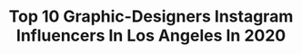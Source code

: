 ---
title: Top 10 Graphic-Designers Instagram Influencers In Los Angeles In 2020
description: >-
  Find top graphic-designers Instagram influencers in Los Angeles in 2020. Most popular hashtags: #losangeles #fashion #portrait #quarantine.
platform: Instagram
profiles:
  - username: "awolone"
    fullname: >-
      AWOL ONE
    location: "United States"
    followers: 18072
    engagement: 150
    commentsToLikes: 0.039028
    id: ck5hsditawf1e0i11p2cv4nt3
    verified: false
    hashtags: "#actionfigure, #starwarsday, #maythe4thbewithyou, #sundayvibes"
  - username: "nevermade"
    fullname: >-
      Francisco Reyes Jr.
    location: "United States"
    followers: 31313
    engagement: 130
    commentsToLikes: 0.018756
    id: ck55l5wpn0u1n0i11l5tfnhfu
    verified: false
    hashtags: "#nevermade, #nevermadegiveaway10, #deusquarantee"
  - username: "super_scoundrel"
    fullname: >-
      Devin Doty | Illustrator
    location: "United States"
    followers: 13790
    engagement: 2970
    commentsToLikes: 0.018228
    id: ckaoqtk30kbo20i78yv9ntanw
    verified: false
    hashtags: "#ahsokatano, #official501st, #darthmaul, #cosplay"
  - username: "melaamory"
    fullname: >-
      Sasha Vinogradova | Design
    location: "United States"
    followers: 10552
    engagement: 593
    commentsToLikes: 0.035124
    id: ck5qakzlpgy430i11q0xxnghi
    verified: false
    hashtags: "#homecoming, #darksurrealism, #darkart, #characterdesign"
  - username: "emilyboffeli"
    fullname: >-
      emily boffeli
    location: "United States"
    followers: 4447
    engagement: 1245
    commentsToLikes: 0.204960
    id: ck0vvh2u8p4110i19z2zi473p
    verified: false
    hashtags: "#tkees"
  - username: "davis.rider"
    fullname: >-
      Davis ⚒ Rider
    location: "United States"
    followers: 38287
    engagement: 892
    commentsToLikes: 0.021096
    id: ck6tnwy2laui00j715hugi7t4
    verified: false
    hashtags: "#jeffreestarcosmetics, #shanexjeffree, #it, #pennywise"
  - username: "lukevicious"
    fullname: >-
      LukeVicious
    location: "United States"
    followers: 37249
    engagement: 232
    commentsToLikes: 0.026977
    id: ck13c9b5jz85k0i190oj1bogx
    verified: false
    hashtags: "#collection, #madeinusa, #keepwatch, #36chambers"
  - username: "shotsbypaula"
    fullname: >-
      Paula Stopka
    location: "United States"
    followers: 3198
    engagement: 1304
    commentsToLikes: 0.044064
    id: ck6u9bj7zwl9p0j7127zhdb6y
    verified: false
    hashtags: "#streetphotographers, #pursuitofportraits, #visitvenezia, #streetleaks"
  - username: "pierre_kleinhouse"
    fullname: >-
      PIERRE KLEINHOUSE
    location: "United States"
    followers: 17786
    engagement: 839
    commentsToLikes: 0.014893
    id: ck1362nbo4gkf0i198qzo7462
    verified: false
    hashtags: "#losangeles, #procreateart, #uiuxgifs, #quarantine"
  - username: "monimonanabanana"
    fullname: >-
      Moni Monana Banana 🍌
    location: "United States"
    followers: 10912
    engagement: 882
    commentsToLikes: 0.039298
    id: ck6ufgnypwxx80j713pke2up8
    verified: false
    hashtags: "#glorydays, #bohol, #staythefuckhome, #ridestore"
---